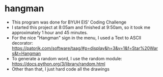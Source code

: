 # hangman

- This program was done for BYUH EIS' Coding Challenge
- I started this project at 8:05am and finished at 9:50am, so it took me approximately 1 hour and 45 minutes.
- For the nice "Hangman" sign in the menu, I used a Text to ASCII decorator: https://patorjk.com/software/taag/#p=display&h=3&v=1&f=Star%20Wars&t=Hangman
- To generate a random word, I use the random module: https://docs.python.org/3/library/random.html
- Other than that, I just hard code all the drawings
